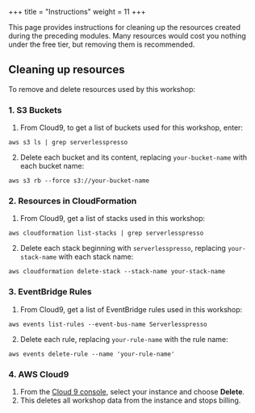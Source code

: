 +++
title = "Instructions"
weight = 11
+++

This page provides instructions for cleaning up the resources created during the preceding modules. Many resources would cost you nothing under the free tier, but removing them is recommended.

## Cleaning up resources

To remove and delete resources used by this workshop:

### 1. S3 Buckets
1. From Cloud9, to get a list of buckets used for this workshop, enter:
```
aws s3 ls | grep serverlesspresso
```
2. Delete each bucket and its content, replacing `your-bucket-name` with each bucket name:
```
aws s3 rb --force s3://your-bucket-name
```

### 2. Resources in CloudFormation
1. From Cloud9, get a list of stacks used in this workshop:
```
aws cloudformation list-stacks | grep serverlesspresso
```
2. Delete each stack beginning with `serverlesspresso`, replacing `your-stack-name` with each stack name:
```
aws cloudformation delete-stack --stack-name your-stack-name
```

### 3. EventBridge Rules
1. From Cloud9, get a list of EventBridge rules used in this workshop:
```
aws events list-rules --event-bus-name Serverlesspresso
```
2. Delete each rule, replacing `your-rule-name` with the rule name:
```
aws events delete-rule --name 'your-rule-name'
```

### 4. AWS Cloud9
1.  From the [Cloud 9 console][cloud9-console], select your instance and choose **Delete**.
1.  This deletes all workshop data from the instance and stops billing.


[amplify-console-console]: https://console.aws.amazon.com/amplify/home
[api-gw-console]: https://console.aws.amazon.com/apigateway/home
[cloud9-console]: https://console.aws.amazon.com/cloud9/home
[codecommit-console]: https://console.aws.amazon.com/codesuite/codecommit/repositories
[cognito-console]: https://console.aws.amazon.com/cognito/home
[dynamodb-console]: https://console.aws.amazon.com/dynamodb/home
[iam-console]: https://console.aws.amazon.com/iam/home
[lambda-console]: https://console.aws.amazon.com/lambda/home
[cloudformation-console]: https://console.aws.amazon.com/cloudformation/home
[quicksight-console]: https://quicksight.aws.amazon.com/
[kinesis-console]: https://console.aws.amazon.com/kinesis/home
[firehose-console]: https://console.aws.amazon.com/firehose/home
[sns-console]: https://console.aws.amazon.com/sns/home
[s3-console]: https://console.aws.amazon.com/s3/home
[iam-console]:https://console.aws.amazon.com/iam/home
[eventbridge-console]:https://console.aws.amazon.com/events/home
[cloudwatch-console]:https://console.aws.amazon.com/cloudwatch/home
